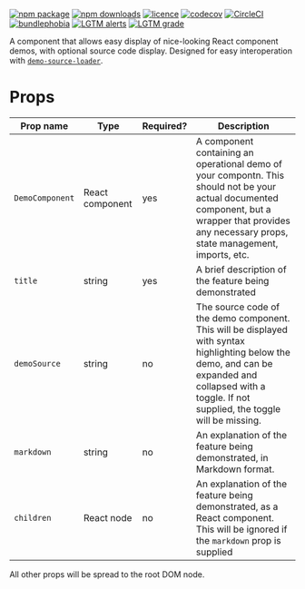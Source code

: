 [![npm package](https://img.shields.io/npm/v/material-component-demo.svg)](https://www.npmjs.com/package/material-component-demo)
[![npm downloads](https://img.shields.io/npm/dw/material-component-demo.svg)](https://www.npmjs.com/package/material-component-demo)
[![licence](https://img.shields.io/npm/l/material-component-demo.svg)](https://opensource.org/licenses/MIT)
[![codecov](https://img.shields.io/codecov/c/gh/atropos-tech/material-component-demo.svg)](https://codecov.io/gh/atropos-tech/material-component-demo)
[![CircleCI](https://circleci.com/gh/atropos-tech/material-component-demo/tree/master.svg?style=svg)](https://circleci.com/gh/atropos-tech/material-component-demo/tree/master)
[![bundlephobia](https://img.shields.io/bundlephobia/min/material-component-demo.svg)](https://bundlephobia.com/result?p=material-component-demo)
[![LGTM alerts](https://img.shields.io/lgtm/alerts/g/atropos-tech/material-component-demo.svg)](https://lgtm.com/projects/g/atropos-tech/material-component-demo/alerts)
[![LGTM grade](https://img.shields.io/lgtm/grade/javascript/g/atropos-tech/material-component-demo.svg)](https://lgtm.com/projects/g/atropos-tech/material-component-demo/context:javascript)

A component that allows easy display of nice-looking React component demos, with optional source code display. Designed for easy interoperation with [`demo-source-loader`](https://github.com/atropos-tech/demo-source-loader).

# Props
| Prop name | Type | Required? | Description |
| --------- | ---- | --------- | ----------- |
| `DemoComponent`   | React component | yes | A component containing an operational demo of your compontn. This should not be your actual documented component, but a wrapper that provides any necessary props, state management, imports, etc. |
| `title` | string | yes | A brief description of the feature being demonstrated |
| `demoSource` | string | no | The source code of the demo component. This will be displayed with syntax highlighting below the demo, and can be expanded and collapsed with a toggle. If not supplied, the toggle will be missing. |
| `markdown` | string | no | An explanation of the feature being demonstrated, in Markdown format. |
| `children` | React node | no | An explanation of the feature being demonstrated, as a React component. This will be ignored if the `markdown` prop is supplied |

All other props will be spread to the root DOM node.
